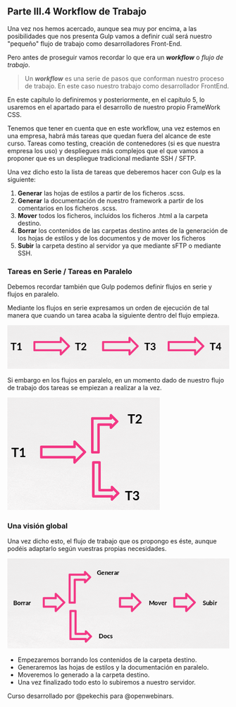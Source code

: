 ## Parte III.4 Workflow de Trabajo

Una vez nos hemos acercado, aunque sea muy por encima,  a las posibilidades que nos presenta Gulp vamos a definir cuál será nuestro "pequeño" flujo de trabajo como desarrolladores Front-End. 

Pero antes de proseguir vamos recordar lo que era un ***workflow*** o *flujo de trabajo*.

>  Un ***workflow*** es una serie de pasos que conforman nuestro proceso de  trabajo. En este caso nuestro trabajo como desarrollador FrontEnd.

En este capítulo lo definiremos  y posteriormente, en el capítulo 5, lo usaremos en el apartado para el desarrollo de nuestro propio FrameWork CSS.

Tenemos que tener en cuenta que en este workflow, una vez estemos en una empresa, habrá más tareas que quedan fuera del alcance de este curso. Tareas como testing, creación de contenedores (si es que nuestra empresa los uso) y despliegues más complejos que el que vamos a proponer que es un despliegue tradicional mediante SSH / SFTP.


Una vez dicho esto la lista de tareas que deberemos hacer con Gulp es la siguiente:

1. **Generar** las hojas de estilos a partir de los ficheros .scss.
2. **Generar** la documentación de nuestro framework a partir de los comentarios en los ficheros .scss.
3.  **Mover** todos los ficheros, incluidos los ficheros .html a la carpeta destino.
4.  **Borrar** los contenidos de las carpetas destino antes de la generación de los hojas de estilos y de los documentos y de mover los ficheros
5.  **Subir** la carpeta destino al servidor ya que mediante sFTP o mediante SSH.


### Tareas en Serie / Tareas en Paralelo

Debemos recordar también que Gulp podemos definir flujos en serie y flujos en paralelo.

Mediante los flujos en serie expresamos un orden de ejecución de tal manera que cuando un tarea acaba la siguiente dentro del flujo empieza. 

![Tareas en serie](.img/../img/serie.png)


Si embargo en los flujos en paralelo, en un momento dado de nuestro flujo de trabajo dos tareas se empiezan a realizar a la vez. 

![Tareas en paralelo](.img/../img/paralelo.png)

### Una visión global

Una vez dicho esto, el flujo de trabajo que os propongo es éste, aunque podéis adaptarlo según vuestras propias necesidades.

![Mi workflow](,img/../img/workflow.png)

* Empezaremos borrando los contenidos de la carpeta destino.
* Generaremos las hojas de estilos y la documentación en paralelo.
* Moveremos lo generado a la carpeta destino.
* Una vez finalizado todo esto lo subiremos a nuestro servidor.


Curso desarrollado por @pekechis para @openwebinars.
